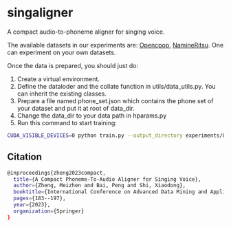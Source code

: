 # singaligner
A compact audio-to-phoneme aligner for singing voice.

The available datasets in our experiments are: [Opencpop](https://wenet.org.cn/opencpop/), [NamineRitsu](https://www.youtube.com/watch?v=pKeo9IE_L1I). One can experiment on your own datasets. 

Once the data is prepared, you should just do:
1. Create a virtual environment.
2. Define the dataloder and the collate function in utils/data_utils.py. You can inherit the existing classes.
3. Prepare a file named phone_set.json which contains the phone set of your dataset and put it at root of data_dir.
4. Change the data_dir to your data path in hparams.py
5. Run this command to start training: 
```sh
CUDA_VISIBLE_DEVICES=0 python train.py --output_directory experiments/0/ --log_directory tensorboard_logs
```
## Citation
```sh
@inproceedings{zheng2023compact,
  title={A Compact Phoneme-To-Audio Aligner for Singing Voice},
  author={Zheng, Meizhen and Bai, Peng and Shi, Xiaodong},
  booktitle={International Conference on Advanced Data Mining and Applications},
  pages={183--197},
  year={2023},
  organization={Springer}
}
```
